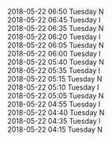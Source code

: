 2018-05-22 06:50 Tuesday  N  
2018-05-22 06:45 Tuesday  I  
2018-05-22 06:35 Tuesday  N  
2018-05-22 06:20 Tuesday  I  
2018-05-22 06:05 Tuesday  N  
2018-05-22 06:00 Tuesday  I  
2018-05-22 05:40 Tuesday  N  
2018-05-22 05:35 Tuesday  I  
2018-05-22 05:15 Tuesday  N  
2018-05-22 05:10 Tuesday  I  
2018-05-22 05:05 Tuesday  N  
2018-05-22 04:55 Tuesday  I  
2018-05-22 04:40 Tuesday  N  
2018-05-22 04:35 Tuesday  I  
2018-05-22 04:15 Tuesday  N  
